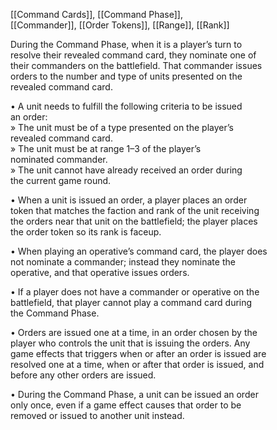 [[Command Cards]], [[Command Phase]],  
[[Commander]], [[Order Tokens]], [[Range]], [[Rank]]

During the Command Phase, when it is a player’s turn to  
resolve their revealed command card, they nominate one of  
their commanders on the battlefield. That commander issues  
orders to the number and type of units presented on the  
revealed command card.  

• A unit needs to fulfill the following criteria to be issued  
an order:  
» The unit must be of a type presented on the player’s  
revealed command card.  
» The unit must be at range 1–3 of the player’s  
nominated commander.  
» The unit cannot have already received an order during  
the current game round.

• When a unit is issued an order, a player places an order  
token that matches the faction and rank of the unit receiving  
the orders near that unit on the battlefield; the player places  
the order token so its rank is faceup.  

• When playing an operative’s command card, the player does  
not nominate a commander; instead they nominate the  
operative, and that operative issues orders.  

• If a player does not have a commander or operative on the  
battlefield, that player cannot play a command card during  
the Command Phase.  

• Orders are issued one at a time, in an order chosen by the  
player who controls the unit that is issuing the orders. Any  
game effects that triggers when or after an order is issued are  
resolved one at a time, when or after that order is issued, and  
before any other orders are issued.

• During the Command Phase, a unit can be issued an order  
only once, even if a game effect causes that order to be  
removed or issued to another unit instead.  
